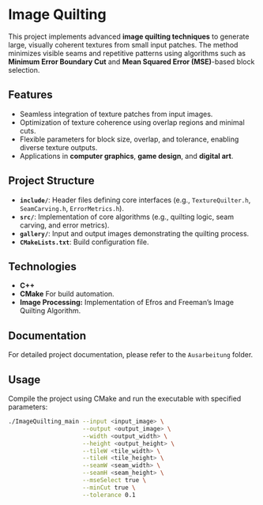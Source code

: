 # Image Quilting

This project implements advanced **image quilting techniques** to generate large, visually coherent textures from small input patches. The method minimizes visible seams and repetitive patterns using algorithms such as **Minimum Error Boundary Cut** and **Mean Squared Error (MSE)**-based block selection.

## Features
- Seamless integration of texture patches from input images.
- Optimization of texture coherence using overlap regions and minimal cuts.
- Flexible parameters for block size, overlap, and tolerance, enabling diverse texture outputs.
- Applications in **computer graphics**, **game design**, and **digital art**.

## Project Structure
- **`include/`**: Header files defining core interfaces (e.g., `TextureQuilter.h`, `SeamCarving.h`, `ErrorMetrics.h`).
- **`src/`**: Implementation of core algorithms (e.g., quilting logic, seam carving, and error metrics).
- **`gallery/`**: Input and output images demonstrating the quilting process.
- **`CMakeLists.txt`**: Build configuration file.

## Technologies
- **C++** 
- **CMake** For build automation.
- **Image Processing:** Implementation of Efros and Freeman’s Image Quilting Algorithm.

## Documentation

For detailed project documentation, please refer to the `Ausarbeitung` folder.

## Usage
Compile the project using CMake and run the executable with specified parameters:

```bash
./ImageQuilting_main --input <input_image> \
                     --output <output_image> \
                     --width <output_width> \
                     --height <output_height> \
                     --tileW <tile_width> \
                     --tileH <tile_height> \
                     --seamW <seam_width> \
                     --seamH <seam_height> \
                     --mseSelect true \
                     --minCut true \
                     --tolerance 0.1



